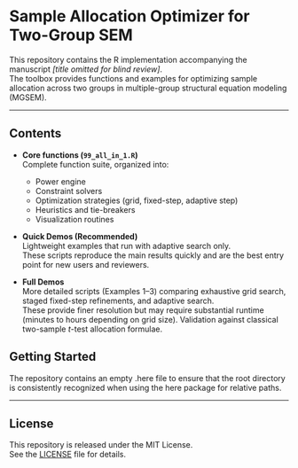 # Sample Allocation Optimizer for Two-Group SEM

This repository contains the R implementation accompanying the manuscript *[title omitted for blind review]*.  
The toolbox provides functions and examples for optimizing sample allocation across two groups in multiple-group structural equation modeling (MGSEM).

---

## Contents

- **Core functions (`99_all_in_1.R`)**  
  Complete function suite, organized into:
  - Power engine  
  - Constraint solvers  
  - Optimization strategies (grid, fixed-step, adaptive step)  
  - Heuristics and tie-breakers  
  - Visualization routines  

- **Quick Demos (Recommended)**  
  Lightweight examples that run with adaptive search only.  
  These scripts reproduce the main results quickly and are the best entry point for new users and reviewers.

- **Full Demos**  
  More detailed scripts (Examples 1–3) comparing exhaustive grid search, staged fixed-step refinements, and adaptive search.  
  These provide finer resolution but may require substantial runtime (minutes to hours depending on grid size).
  Validation against classical two-sample *t*-test allocation formulae.  

## Getting Started
The repository contains an empty .here file to ensure that the root directory is consistently recognized when using the here package for relative paths.

---

## License

This repository is released under the MIT License.  
See the [LICENSE](LICENSE) file for details.

